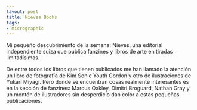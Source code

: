 ```yaml
---
layout: post
title: Nieves Books
tags:
- micrographic
---
```

Mi pequeño descubrimiento de la semana: Nieves, una editorial independiente suiza que publica fanzines y libros de arte en tiradas limitadísimas.

De entre todos los libros que tienen publicados me han llamado la atención un libro de fotografía de Kim Sonic Youth Gordon y otro de ilustraciones de Yukari Miyagi. Pero donde se encuentran cosas realmente interesantes es en la sección de fanzines: Marcus Oakley, Dimitri Broguard, Nathan Gray y un montón de ilustradores sin desperdicio dan color a estas pequeñas publicaciones.
